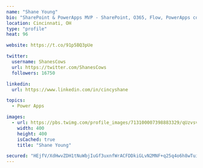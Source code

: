 ```yaml
---
name: "Shane Young"
bio: "SharePoint & PowerApps MVP - SharePoint, O365, Flow, PowerApps consulting? @PowerApps911 | Pure Snark? You found it."
location: Cincinnati, OH
type: "profile"
heat: 96

website: https://t.co/91p5BQ3pUe

twitter:
  username: ShanesCows
  url: https://twitter.com/ShanesCows
  followers: 16750

linkedin:
  url: https://www.linkedin.com/in/cincyshane

topics:
  - Power Apps

images:
  - url: https://pbs.twimg.com/profile_images/713100007398883329/qUzvsvQ3_400x400.jpg
    width: 400
    height: 400
    isCached: true
    title: "Shane Young"

secured: "HEjfV/XdHwvZDH1tNuWbjIuGf3uxnfWrACFDDkiGLvN2MNF+q25q4o6h8wTui/dkv/8HYwOkO1PyN1Zg3gtu2HmL4lAxt6ruh0ZhcaZaBvUUl1lwRI2RgSxxMM24ajTbP2D7IpmNu967uRcV3zOVEdhW5AarkEB+VPm6j+E8I6RVosYFBDXwVrOCFFa/XYhFrVWviEsUMz0O1V+bttiB3o5QZui6pp0yD5liQJifw/UEsoUPe504aHFo/Qkn0NlGp20IHIjZv6kok+X+pEkRaUkbbfdiNcA8ktHzDLL4S7pNMskmxBR2FfBsaykKyhVWifsR2+7RxJ2t/h0NvawVknTaaeJrgWm5H0oUH9lvhKWatMrS4EQFK5ojsAKJc/Cqk7rWw5eDUGrHRVKssMBMhD7qAmZioN47IYBBJioiWz4=;pvYBOihHVZMK8Rmi+9qLEA=="
---
```


